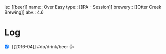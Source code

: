 is:: [[beer]]
name:: Over Easy
type:: [[IPA - Session]]
brewery:: [[Otter Creek Brewing]]
abv:: 4.6

# Log
- [x] [[2016-04]] #do/drink/beer 👍
